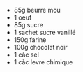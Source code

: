 - 85g beurre mou
- 1 oeuf
- 85g sucre
- 1 sachet sucre vanillé
- 150g farine
- 100g chocolat noir
- 1 càc sel
- 1 càc levre chimique

